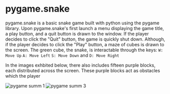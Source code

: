# pygame.snake
pygame.snake is a basic snake game built with python using the pygame library. Upon pygame.snake's first launch a menu displaying the game title, a play button, and a quit button is drawn to the window. If the player decides to click the "Quit" button, the game is quickly shut down. Although, if the player decides to click the "Play" button, a maze of cubes is drawn to the screen. The green cube, the snake, is interactable through the keys: ```W: Move Up``` ```A: Move Left``` ```S: Move Down``` and ```D: Move Right```

In the images exhbited below, there also includes fifteen purple blocks, each distributed across the screen. These purple blocks act as obstacles which the player 

![pygame summ 1](https://user-images.githubusercontent.com/75189508/208195364-41b2f3bb-4baf-41b8-a74f-000fa014532d.png)
![pygame summ 3](https://user-images.githubusercontent.com/75189508/208195361-8cabf1fa-0585-4658-99f6-f363f06dc5c8.png)
